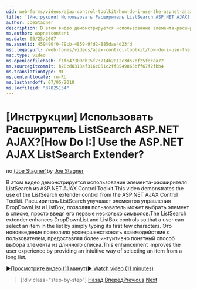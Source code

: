 ```yaml
---
uid: web-forms/videos/ajax-control-toolkit/how-do-i-use-the-aspnet-ajax-listsearch-extender
title: '[Инструкции] Использовать Расширитель ListSearch ASP.NET AJAX? | Документы Майкрософт'
author: JoeStagner
description: В этом видео демонстрируется использование элемента-расширителя ListSearch из ASP.NET AJAX Control Toolkit. Расширитель ListSearch повышает DropDownList и L...
ms.author: aspnetcontent
ms.date: 05/25/2007
ms.assetid: 459490f0-79cb-4859-9fd2-885dae4d23fd
msc.legacyurl: /web-forms/videos/ajax-control-toolkit/how-do-i-use-the-aspnet-ajax-listsearch-extender
msc.type: video
ms.openlocfilehash: f1f647309db15f73714b2012c3d57bf25fdcea72
ms.sourcegitcommit: b28cd0313af316c051c2ff8549865bff67f2fbb4
ms.translationtype: MT
ms.contentlocale: ru-RU
ms.lasthandoff: 07/05/2018
ms.locfileid: "37825154"
---
```

<a name="how-do-i-use-the-aspnet-ajax-listsearch-extender"></a><span data-ttu-id="f5977-105">[Инструкции] Использовать Расширитель ListSearch ASP.NET AJAX?</span><span class="sxs-lookup"><span data-stu-id="f5977-105">[How Do I:] Use the ASP.NET AJAX ListSearch Extender?</span></span>
====================
<span data-ttu-id="f5977-106">по [(Joe Stagner)](https://github.com/JoeStagner)</span><span class="sxs-lookup"><span data-stu-id="f5977-106">by [Joe Stagner](https://github.com/JoeStagner)</span></span>

<span data-ttu-id="f5977-107">В этом видео демонстрируется использование элемента-расширителя ListSearch из ASP.NET AJAX Control Toolkit.</span><span class="sxs-lookup"><span data-stu-id="f5977-107">This video demonstrates the use of the ListSearch extender control from the ASP.NET AJAX Control Toolkit.</span></span> <span data-ttu-id="f5977-108">Расширитель ListSearch улучшает элементов управления DropDownList и ListBox, позволяя пользователь может выбрать элемент в списке, просто введя его первые несколько символов.</span><span class="sxs-lookup"><span data-stu-id="f5977-108">The ListSearch extender enhances DropDownList and ListBox controls so that a user can select an item in the list by simply typing its first few characters.</span></span> <span data-ttu-id="f5977-109">Это нововведение позволило усовершенствовать взаимодействие с пользователем, предоставляя более интуитивно понятный способ выбора элемента из длинного списка.</span><span class="sxs-lookup"><span data-stu-id="f5977-109">This enhancement improves the user experience by providing an intuitive way of selecting an item from a long list.</span></span>

[<span data-ttu-id="f5977-110">&#9654;Просмотрите видео (11 минут)</span><span class="sxs-lookup"><span data-stu-id="f5977-110">&#9654; Watch video (11 minutes)</span></span>](https://channel9.msdn.com/Blogs/ASP-NET-Site-Videos/how-do-i-use-the-aspnet-ajax-listsearch-extender)

> [!div class="step-by-step"]
> <span data-ttu-id="f5977-111">[Назад](how-do-i-use-the-aspnet-ajax-nobot-control.md)
> [Вперед](how-do-i-use-the-pagingbulletedlist-extender-control.md)</span><span class="sxs-lookup"><span data-stu-id="f5977-111">[Previous](how-do-i-use-the-aspnet-ajax-nobot-control.md)
[Next](how-do-i-use-the-pagingbulletedlist-extender-control.md)</span></span>
